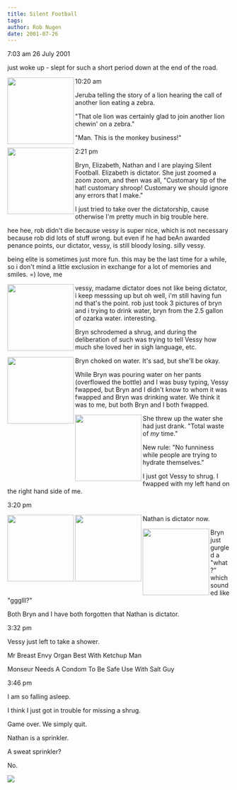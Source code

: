 ```yaml
---
title: Silent Football
tags: 
author: Rob Nugen
date: 2001-07-26
---
```


<p class=date>7:03 am 26 July 2001</p>

<p>just woke up - slept for such a short period down
at the end of the road.

<p class=date><a href="/images/YRUU/SWUUSI2001/Jaruba.jpg"><img
src="/images/YRUU/SWUUSI2001/Jaruba.jpg" align=left width=150></a> 10:20 am</p>

<p>Jeruba telling the story of a lion hearing the call
of another lion eating a zebra.</p>

<p>"That ole lion was certainly glad to join another
lion chewin' on a zebra."</p>

<p>"Man.  This is the monkey business!"</p>

<p class=date>2:21 pm<a href="/images/YRUU/SWUUSI2001/VessyShake.jpg"><img
src="/images/YRUU/SWUUSI2001/VessyShake.jpg" align=left height=150></a>
</p>

<p>Bryn, Elizabeth, Nathan and I are playing Silent
Football.  Elizabeth is dictator.  She just zoomed a
zoom zoom, and then was all, "Customary tip of the
hat!  customary shroop!  Customary we should ignore
any errors that I make."</p>

<p>I just tried to take over the dictatorship, cause
otherwise I'm pretty much in big trouble here.</p>

<p class=message>hee hee, rob didn't die because vessy
is super nice, which is not necessary because rob did
lots of stuff wrong.  but even if he had beAn awarded
penance points, our dictator, vessy, is still bloody
losing.  silly vessy.  </p>

<p class=message>being elite is sometimes just more
fun.  this may be the last time for a while, so i
don't mind a little exclusion in exchange for a lot of
memories and smiles.  =)   love, me</p>

<p class=grafitti><a href="/images/YRUU/SWUUSI2001/VessyBryn_drink4.jpg"><img
src="/images/YRUU/SWUUSI2001/VessyBryn_drink4.jpg" align=left width=150></a>
vessy, madame dictator does not like being
dictator, i keep messsing up but oh well, i'm still
having fun nd that's the point.  rob just took 3
pictures of bryn and i trying to drink water, bryn
from the 2.5 gallon of ozarka water.  interesting.</p>
 
<p>Bryn schrodemed a shrug, and during the
deliberation of such was trying to tell Vessy how much
she loved her in sigh language, etc.</p>

<p><a href="/images/YRUU/SWUUSI2001/VessyBryn_drink2.jpg"><img
src="/images/YRUU/SWUUSI2001/VessyBryn_drink2.jpg" align=left width=150></a> Bryn
choked on water.  It's sad, but she'll be okay.</p>

<p>While Bryn was pouring water on her pants
(overflowed the bottle) and I was busy typing, Vessy
fwapped, but Bryn and I didn't know to whom it was
fwapped and Bryn was drinking water.  We think it was
to me, but both Bryn and I both fwapped.</p>

<a href="/images/YRUU/SWUUSI2001/VessyBryn_drink1.jpg"><img
src="/images/YRUU/SWUUSI2001/VessyBryn_drink1.jpg" align=left width=150></a>




<p>She threw up the water she had just drank.  "Total
waste of <em>my</em> time."</p>

<p>New rule:  "No funniness while people are trying to
hydrate themselves."</p>


<p>I just got Vessy to shrug.  I fwapped with my left
hand on the right hand side of me.</p>

<p class=date>3:20 pm</p>

<p><a href="/images/YRUU/SWUUSI2001/NathanBooty.jpg"><img
src="/images/YRUU/SWUUSI2001/NathanBooty.jpg" align=left width=150></a>
<a href="/images/YRUU/SWUUSI2001/NathanShake.jpg"><img
src="/images/YRUU/SWUUSI2001/NathanShake.jpg" align=left width=150></a>
Nathan is dictator now.</p>

<p><a href="/images/YRUU/SWUUSI2001/VessyBryn_drink3.jpg"><img
src="/images/YRUU/SWUUSI2001/VessyBryn_drink3.jpg" align=left width=150></a>
Bryn just gurgled a "what?" which sounded like
"ggglll?"</p>

<p>Both Bryn and I have both forgotten that Nathan is
dictator.</p>

<p class=date>3:32 pm</p>

<p>Vessy just left to take a shower.</p>

<p>Mr Breast Envy Organ Best With Ketchup Man</p>

<p>Monseur Needs A Condom To Be Safe Use With Salt
Guy</p>

<p class=date>3:46 pm</p>

<p>I am so falling asleep.</p>

<p>I think I just got in trouble for missing a
shrug.</p>

<p>Game over.  We simply quit.</p>

<p>Nathan is a sprinkler.</p>

<p>A sweat sprinkler?</p>

<p>No.</p>

<p><img src="/images/rob/wL-ROB.gif"/></p>

